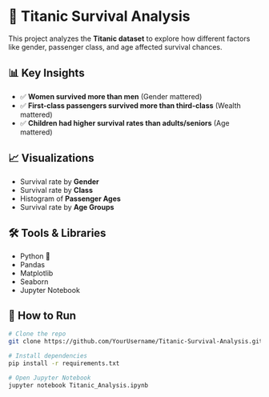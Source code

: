 # 🚢 Titanic Survival Analysis  

This project analyzes the **Titanic dataset** to explore how different factors like gender, passenger class, and age affected survival chances.  

## 📊 Key Insights
- ✅ **Women survived more than men** (Gender mattered)  
- ✅ **First-class passengers survived more than third-class** (Wealth mattered)  
- ✅ **Children had higher survival rates than adults/seniors** (Age mattered)  

## 📈 Visualizations
- Survival rate by **Gender**
- Survival rate by **Class**
- Histogram of **Passenger Ages**
- Survival rate by **Age Groups**

## 🛠️ Tools & Libraries
- Python 🐍
- Pandas
- Matplotlib
- Seaborn
- Jupyter Notebook

## 🚀 How to Run
```bash
# Clone the repo
git clone https://github.com/YourUsername/Titanic-Survival-Analysis.git

# Install dependencies
pip install -r requirements.txt

# Open Jupyter Notebook
jupyter notebook Titanic_Analysis.ipynb
